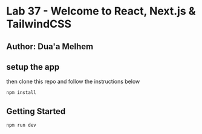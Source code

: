# Lab 37 - Welcome to React, Next.js & TailwindCSS

## Author: Dua'a Melhem

## setup the app


then clone this repo and follow the instructions below

```
npm install
```


## Getting Started

```
npm run dev
```


